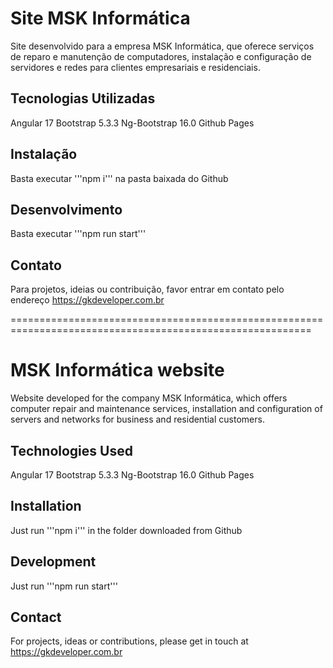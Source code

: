 # Site MSK Informática

Site desenvolvido para a empresa MSK Informática, que oferece serviços de reparo e manutenção de computadores, instalação e configuração de servidores e redes para clientes empresariais e residenciais.

## Tecnologias Utilizadas

Angular 17
Bootstrap 5.3.3
Ng-Bootstrap 16.0
Github Pages

## Instalação

Basta executar '''npm i''' na pasta baixada do Github

## Desenvolvimento

Basta executar '''npm run start'''

## Contato

Para projetos, ideias ou contribuição, favor entrar em contato pelo endereço https://gkdeveloper.com.br

==========================================================================================================

# MSK Informática website

Website developed for the company MSK Informática, which offers computer repair and maintenance services, installation and configuration of servers and networks for business and residential customers.

## Technologies Used

Angular 17
Bootstrap 5.3.3
Ng-Bootstrap 16.0
Github Pages

## Installation

Just run '''npm i''' in the folder downloaded from Github

## Development

Just run '''npm run start'''

## Contact

For projects, ideas or contributions, please get in touch at https://gkdeveloper.com.br